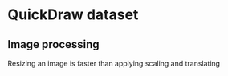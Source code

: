 # QuickDraw dataset

## Image processing
Resizing an image is faster than applying scaling and translating
